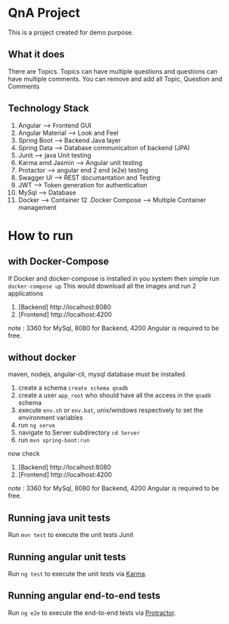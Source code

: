 # QnA Project

This is a project created for demo purpose.

## What it does

There are Topics. Topics can have multiple questions and questions can have multiple comments. You can remove and add all Topic, Question and Comments

## Technology Stack

1. Angular --> Frontend GUI
2. Angular Material --> Look and Feel
3. Spring Boot --> Backend Java layer
4. Spring Data --> Database communication of backend (JPA)
5. Junit --> java Unit testing
6. Karma amd Jasmin --> Angular unit testing
7. Protactor --> angular end 2 end (e2e) testing
8. Swagger UI --> REST documantation and Testing
9. JWT --> Token generation for authentication
10. MySql --> Database
11. Docker --> Container
12 .Docker Compose --> Multiple Container management


# How to run

## with Docker-Compose

If Docker and docker-compose is installed in you system then simple run
`docker-compose up`
This would download all the images and run 2 applications

1. [Backend] http://localhost:8080
2. [Frontend] http://localhost:4200

note : 3360 for MySql, 8080 for Backend, 4200 Angular is required to be free.

## without docker

maven, nodejs, angular-cli, mysql database must be installed.

1. create a schema `create schema qnadb`
2. create a user `app_root` who should have all the access in the `qnadb` schema
3. execute `env.sh` or `env.bat`, unix/windows respectively to set the environment variables
4. run `ng serve`
5. navigate to Server subdirectory `cd Server`
6. run `mvn spring-boot:run`

now check

1. [Backend] http://localhost:8080
2. [Frontend] http://localhost:4200

note : 3360 for MySql, 8080 for Backend, 4200 Angular is required to be free.

## Running java unit tests
Run `mvn test` to execute the unit tests Junit

## Running angular unit tests

Run `ng test` to execute the unit tests via [Karma](https://karma-runner.github.io).

## Running angular end-to-end tests

Run `ng e2e` to execute the end-to-end tests via [Protractor](http://www.protractortest.org/).
